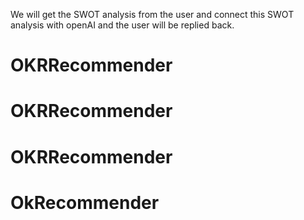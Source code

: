 We will get the SWOT analysis from the user and connect this SWOT analysis with openAI and the user will be replied back.
# OKRRecommender
# OKRRecommender
# OKRRecommender
# OkRecommender
